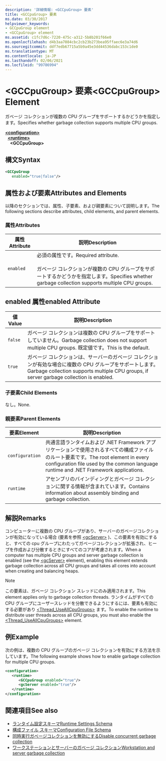 ```yaml
---
description: '詳細情報: <GCCpuGroup> 要素'
title: <GCCpuGroup> 要素
ms.date: 03/30/2017
helpviewer_keywords:
- GCCpuGroup element
- <GCCpuGroup> element
ms.assetid: c1fc7d6c-7220-475c-a312-5b8b201f66e0
ms.openlocfilehash: d4b3aa7084cbc2cb23b273bea95ffaec6e3a74d6
ms.sourcegitcommit: ddf7edb67715a5b9a45e3dd44536dabc153c1de0
ms.translationtype: MT
ms.contentlocale: ja-JP
ms.lasthandoff: 02/06/2021
ms.locfileid: "99786994"
---
```

# <a name="gccpugroup-element"></a><span data-ttu-id="0dd96-103">\<GCCpuGroup> 要素</span><span class="sxs-lookup"><span data-stu-id="0dd96-103">\<GCCpuGroup> Element</span></span>

<span data-ttu-id="0dd96-104">ガベージ コレクションが複数の CPU グループをサポートするかどうかを指定します。</span><span class="sxs-lookup"><span data-stu-id="0dd96-104">Specifies whether garbage collection supports multiple CPU groups.</span></span>

[**\<configuration>**](../configuration-element.md)\
&nbsp;&nbsp;[**\<runtime>**](runtime-element.md)\
&nbsp;&nbsp;&nbsp;&nbsp;**\<GCCpuGroup>**

## <a name="syntax"></a><span data-ttu-id="0dd96-105">構文</span><span class="sxs-lookup"><span data-stu-id="0dd96-105">Syntax</span></span>

```xml
<GCCpuGroup
   enabled="true|false"/>
```

## <a name="attributes-and-elements"></a><span data-ttu-id="0dd96-106">属性および要素</span><span class="sxs-lookup"><span data-stu-id="0dd96-106">Attributes and Elements</span></span>

<span data-ttu-id="0dd96-107">以降のセクションでは、属性、子要素、および親要素について説明します。</span><span class="sxs-lookup"><span data-stu-id="0dd96-107">The following sections describe attributes, child elements, and parent elements.</span></span>

### <a name="attributes"></a><span data-ttu-id="0dd96-108">属性</span><span class="sxs-lookup"><span data-stu-id="0dd96-108">Attributes</span></span>

|<span data-ttu-id="0dd96-109">属性</span><span class="sxs-lookup"><span data-stu-id="0dd96-109">Attribute</span></span>|<span data-ttu-id="0dd96-110">説明</span><span class="sxs-lookup"><span data-stu-id="0dd96-110">Description</span></span>|
|---------------|-----------------|
|`enabled`|<span data-ttu-id="0dd96-111">必須の属性です。</span><span class="sxs-lookup"><span data-stu-id="0dd96-111">Required attribute.</span></span><br /><br /> <span data-ttu-id="0dd96-112">ガベージ コレクションが複数の CPU グループをサポートするかどうかを指定します。</span><span class="sxs-lookup"><span data-stu-id="0dd96-112">Specifies whether garbage collection supports multiple CPU groups.</span></span>|

## <a name="enabled-attribute"></a><span data-ttu-id="0dd96-113">enabled 属性</span><span class="sxs-lookup"><span data-stu-id="0dd96-113">enabled Attribute</span></span>

|<span data-ttu-id="0dd96-114">値</span><span class="sxs-lookup"><span data-stu-id="0dd96-114">Value</span></span>|<span data-ttu-id="0dd96-115">説明</span><span class="sxs-lookup"><span data-stu-id="0dd96-115">Description</span></span>|
|-----------|-----------------|
|`false`|<span data-ttu-id="0dd96-116">ガベージ コレクションは複数の CPU グループをサポートしていません。</span><span class="sxs-lookup"><span data-stu-id="0dd96-116">Garbage collection does not support multiple CPU groups.</span></span> <span data-ttu-id="0dd96-117">既定値です。</span><span class="sxs-lookup"><span data-stu-id="0dd96-117">This is the default.</span></span>|
|`true`|<span data-ttu-id="0dd96-118">ガベージ コレクションは、サーバーのガベージ コレクションが有効な場合に複数の CPU グループをサポートします。</span><span class="sxs-lookup"><span data-stu-id="0dd96-118">Garbage collection supports multiple CPU groups, if server garbage collection is enabled.</span></span>|

### <a name="child-elements"></a><span data-ttu-id="0dd96-119">子要素</span><span class="sxs-lookup"><span data-stu-id="0dd96-119">Child Elements</span></span>

<span data-ttu-id="0dd96-120">なし。</span><span class="sxs-lookup"><span data-stu-id="0dd96-120">None.</span></span>

### <a name="parent-elements"></a><span data-ttu-id="0dd96-121">親要素</span><span class="sxs-lookup"><span data-stu-id="0dd96-121">Parent Elements</span></span>

|<span data-ttu-id="0dd96-122">要素</span><span class="sxs-lookup"><span data-stu-id="0dd96-122">Element</span></span>|<span data-ttu-id="0dd96-123">説明</span><span class="sxs-lookup"><span data-stu-id="0dd96-123">Description</span></span>|
|-------------|-----------------|
|`configuration`|<span data-ttu-id="0dd96-124">共通言語ランタイムおよび .NET Framework アプリケーションで使用されるすべての構成ファイルのルート要素です。</span><span class="sxs-lookup"><span data-stu-id="0dd96-124">The root element in every configuration file used by the common language runtime and .NET Framework applications.</span></span>|
|`runtime`|<span data-ttu-id="0dd96-125">アセンブリのバインディングとガベージ コレクションに関する情報が含まれています。</span><span class="sxs-lookup"><span data-stu-id="0dd96-125">Contains information about assembly binding and garbage collection.</span></span>|

## <a name="remarks"></a><span data-ttu-id="0dd96-126">解説</span><span class="sxs-lookup"><span data-stu-id="0dd96-126">Remarks</span></span>

<span data-ttu-id="0dd96-127">コンピューターに複数の CPU グループがあり、サーバーのガベージコレクションが有効になっている場合 (要素を参照 [\<gcServer>](gcserver-element.md) )、この要素を有効にすると、すべての cpu グループにわたってガベージコレクションが拡張され、ヒープを作成および分散するときにすべてのコアが考慮されます。</span><span class="sxs-lookup"><span data-stu-id="0dd96-127">When a computer has multiple CPU groups and server garbage collection is enabled (see the [\<gcServer>](gcserver-element.md) element), enabling this element extends garbage collection across all CPU groups and takes all cores into account when creating and balancing heaps.</span></span>

> [!NOTE]
> <span data-ttu-id="0dd96-128">この要素は、ガベージ コレクション スレッドにのみ適用されます。</span><span class="sxs-lookup"><span data-stu-id="0dd96-128">This element applies only to garbage collection threads.</span></span> <span data-ttu-id="0dd96-129">ランタイムがすべての CPU グループにユーザースレッドを分散できるようにするには、要素も有効にする必要があり [\<Thread_UseAllCpuGroups>](thread-useallcpugroups-element.md) ます。</span><span class="sxs-lookup"><span data-stu-id="0dd96-129">To enable the runtime to distribute user threads across all CPU groups, you must also enable the [\<Thread_UseAllCpuGroups>](thread-useallcpugroups-element.md) element.</span></span>

## <a name="example"></a><span data-ttu-id="0dd96-130">例</span><span class="sxs-lookup"><span data-stu-id="0dd96-130">Example</span></span>

<span data-ttu-id="0dd96-131">次の例は、複数の CPU グループのガベージ コレクションを有効にする方法を示しています。</span><span class="sxs-lookup"><span data-stu-id="0dd96-131">The following example shows how to enable garbage collection for multiple CPU groups.</span></span>

```xml
<configuration>
   <runtime>
      <GCCpuGroup enabled="true"/>
      <gcServer enabled="true"/>
   </runtime>
</configuration>
```

## <a name="see-also"></a><span data-ttu-id="0dd96-132">関連項目</span><span class="sxs-lookup"><span data-stu-id="0dd96-132">See also</span></span>

- [<span data-ttu-id="0dd96-133">ランタイム設定スキーマ</span><span class="sxs-lookup"><span data-stu-id="0dd96-133">Runtime Settings Schema</span></span>](index.md)
- [<span data-ttu-id="0dd96-134">構成ファイル スキーマ</span><span class="sxs-lookup"><span data-stu-id="0dd96-134">Configuration File Schema</span></span>](../index.md)
- [<span data-ttu-id="0dd96-135">同時実行ガベージコレクションを無効にする</span><span class="sxs-lookup"><span data-stu-id="0dd96-135">Disable concurrent garbage collection</span></span>](gcconcurrent-element.md#to-disable-background-garbage-collection)
- [<span data-ttu-id="0dd96-136">ワークステーションとサーバーのガベージ コレクション</span><span class="sxs-lookup"><span data-stu-id="0dd96-136">Workstation and server garbage collection</span></span>](../../../../standard/garbage-collection/workstation-server-gc.md)
